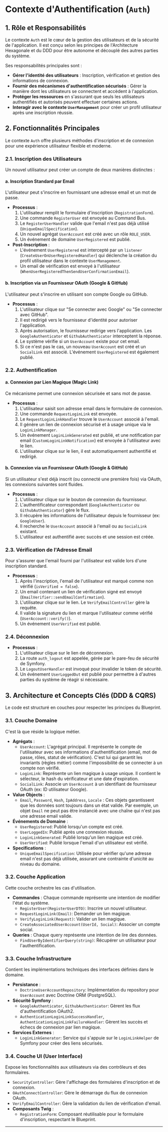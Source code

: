 # Contexte d'Authentification (`Auth`)

## 1. Rôle et Responsabilités

Le contexte `Auth` est le cœur de la gestion des utilisateurs et de la sécurité de l'application. Il est conçu selon les principes de l'Architecture Hexagonale et du DDD pour être autonome et découplé des autres parties du système.

Ses responsabilités principales sont :
- **Gérer l'identité des utilisateurs** : Inscription, vérification et gestion des informations de connexion.
- **Fournir des mécanismes d'authentification sécurisés** : Gérer la manière dont les utilisateurs se connectent et accèdent à l'application.
- **Protéger les ressources** en s'assurant que seuls les utilisateurs authentifiés et autorisés peuvent effectuer certaines actions.
- **Interagir avec le contexte `UserManagement`** pour créer un profil utilisateur après une inscription réussie.

## 2. Fonctionnalités Principales

Le contexte `Auth` offre plusieurs méthodes d'inscription et de connexion pour une expérience utilisateur flexible et moderne.

### 2.1. Inscription des Utilisateurs

Un nouvel utilisateur peut créer un compte de deux manières distinctes :

#### a. Inscription Standard par Email

L'utilisateur peut s'inscrire en fournissant une adresse email et un mot de passe.
- **Processus** :
    1. L'utilisateur remplit le formulaire d'inscription (`RegistrationForm`).
    2. Une commande `RegisterUser` est envoyée au Command Bus.
    3. Le `RegisterUserHandler` valide que l'email n'est pas déjà utilisé (`UniqueEmailSpecification`).
    4. Un nouvel agrégat `UserAccount` est créé avec un rôle `ROLE_USER`.
    5. Un événement de domaine `UserRegistered` est publié.
- **Post-Inscription** :
    - L'événement `UserRegistered` est intercepté par un `listener` (`CreateUserOnUserRegisteredHandler`) qui déclenche la création du profil utilisateur dans le contexte `UserManagement`.
    - Un email de vérification est envoyé à l'utilisateur (`WhenUserRegisteredThenSendUserConfirmationEmail`).

#### b. Inscription via un Fournisseur OAuth (Google & GitHub)

L'utilisateur peut s'inscrire en utilisant son compte Google ou GitHub.
- **Processus** :
    1. L'utilisateur clique sur "Se connecter avec Google" ou "Se connecter avec GitHub".
    2. Il est redirigé vers le fournisseur d'identité pour autoriser l'application.
    3. Après autorisation, le fournisseur redirige vers l'application. Les `GoogleAuthenticator` et `GithubAuthenticator` interceptent la réponse.
    4. Le système vérifie si un `UserAccount` existe pour cet email.
    5. Si ce n'est pas le cas, un nouveau `UserAccount` est créé et un `SocialLink` est associé. L'événement `UserRegistered` est également publié.

### 2.2. Authentification

#### a. Connexion par Lien Magique (Magic Link)

Ce mécanisme permet une connexion sécurisée et sans mot de passe.
- **Processus** :
    1. L'utilisateur saisit son adresse email dans le formulaire de connexion.
    2. Une commande `RequestLoginLink` est envoyée.
    3. Le `RequestLoginLinkHandler` trouve le `UserAccount` associé à l'email.
    4. Il génère un lien de connexion sécurisé et à usage unique via le `LoginLinkManager`.
    5. Un événement `LoginLinkGenerated` est publié, et une notification par email (`CustomLoginLinkNotification`) est envoyée à l'utilisateur avec le lien.
    6. L'utilisateur clique sur le lien, il est automatiquement authentifié et redirigé.

#### b. Connexion via un Fournisseur OAuth (Google & GitHub)

Si un utilisateur s'est déjà inscrit (ou connecté une première fois) via OAuth, les connexions suivantes sont fluides.
- **Processus** :
    1. L'utilisateur clique sur le bouton de connexion du fournisseur.
    2. L'authentificateur correspondant (`GoogleAuthenticator` ou `GithubAuthenticator`) gère le flux.
    3. Il récupère les informations de l'utilisateur depuis le fournisseur (ex: `GoogleUser`).
    4. Il recherche le `UserAccount` associé à l'email ou au `SocialLink` existant.
    5. L'utilisateur est authentifié avec succès et une session est créée.

### 2.3. Vérification de l'Adresse Email

Pour s'assurer que l'email fourni par l'utilisateur est valide lors d'une inscription standard.
- **Processus** :
    1. Après l'inscription, l'email de l'utilisateur est marqué comme non vérifié (`isVerified = false`).
    2. Un email contenant un lien de vérification signé est envoyé (`EmailVerifier::sendEmailConfirmation`).
    3. L'utilisateur clique sur le lien. Le `VerifyEmailController` gère la requête.
    4. Il valide la signature du lien et marque l'utilisateur comme vérifié (`UserAccount::verify()`).
    5. Un événement `UserVerified` est publié.

### 2.4. Déconnexion

- **Processus** :
    1. L'utilisateur clique sur le lien de déconnexion.
    2. La route `auth_logout` est appelée, gérée par le pare-feu de sécurité de Symfony.
    3. Le `LogoutUserHandler` est invoqué pour invalider le token de sécurité.
    4. Un événement `UserLoggedOut` est publié pour permettre à d'autres parties du système de réagir si nécessaire.

## 3. Architecture et Concepts Clés (DDD & CQRS)

Le code est structuré en couches pour respecter les principes du Blueprint.

### 3.1. Couche Domaine

C'est là que réside la logique métier.
- **Agrégats** :
    - `UserAccount`: L'agrégat principal. Il représente le compte de l'utilisateur avec ses informations d'authentification (email, mot de passe, rôles, statut de vérification). C'est lui qui garantit les invariants (règles métier) comme l'impossibilité de se connecter à un compte non vérifié.
    - `LoginLink`: Représente un lien magique à usage unique. Il contient le sélecteur, le hash du vérificateur et une date d'expiration.
    - `SocialLink`: Associe un `UserAccount` à un identifiant de fournisseur OAuth (ex: ID utilisateur Google).
- **Value Objects** :
    - `Email`, `Password`, `Hash`, `IpAddress`, `Locale` : Ces objets garantissent que les données sont toujours dans un état valide. Par exemple, un objet `Email` ne peut pas être instancié avec une chaîne qui n'est pas une adresse email valide.
- **Événements de Domaine** :
    - `UserRegistered`: Publié lorsqu'un compte est créé.
    - `UserLoggedIn`: Publié après une connexion réussie.
    - `LoginLinkGenerated`: Publié lorsqu'un lien magique est créé.
    - `UserVerified`: Publié lorsque l'email d'un utilisateur est vérifié.
- **Specifications** :
    - `UniqueEmailSpecification`: Utilisée pour vérifier qu'une adresse email n'est pas déjà utilisée, assurant une contrainte d'unicité au niveau du domaine.

### 3.2. Couche Application

Cette couche orchestre les cas d'utilisation.
- **Commandes** : Chaque commande représente une intention de modifier l'état du système.
    - `RegisterUser(RegisterUserDTO)`: Inscrire un nouvel utilisateur.
    - `RequestLoginLink(Email)`: Demander un lien magique.
    - `VerifyLoginLink(Request)`: Valider un lien magique.
    - `CreateAssociatedUserAccount(UserId, Social)`: Associer un compte social.
- **Queries** : Chaque query représente une intention de lire des données.
    - `FindUserByIdentifierQuery(string)`: Récupérer un utilisateur pour l'authentification.

### 3.3. Couche Infrastructure

Contient les implémentations techniques des interfaces définies dans le domaine.
- **Persistance** :
    - `DoctrineUserAccountRepository`: Implémentation du repository pour `UserAccount` avec Doctrine ORM (PostgreSQL).
- **Sécurité Symfony** :
    - `GoogleAuthenticator`, `GithubAuthenticator`: Gèrent les flux d'authentification OAuth2.
    - `AuthenticationLoginLinkSuccessHandler`, `AuthenticationLoginLinkFailureHandler`: Gèrent les succès et échecs de connexion par lien magique.
- **Services Externes** :
    - `LoginLinkGenerator`: Service qui s'appuie sur le `LoginLinkHelper` de Symfony pour créer des liens sécurisés.

### 3.4. Couche UI (User Interface)

Expose les fonctionnalités aux utilisateurs via des contrôleurs et des formulaires.
- `SecurityController`: Gère l'affichage des formulaires d'inscription et de connexion.
- `OAuthConnectController`: Gère le démarrage du flux de connexion OAuth.
- `VerifyEmailController`: Gère la validation du lien de vérification d'email.
- **Composants Twig** :
    - `RegistrationForm`: Composant réutilisable pour le formulaire d'inscription, respectant le Blueprint.

---
